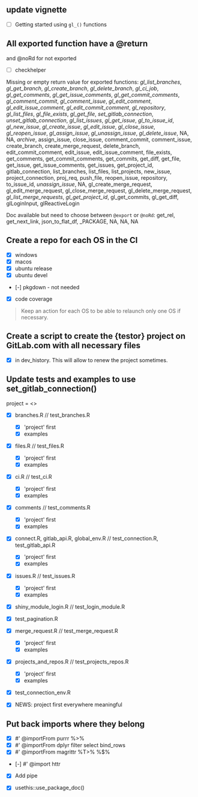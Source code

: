## update vignette

- [ ] Getting started using `gl_()` functions

## All exported function have a @return 
and @noRd for not exported

- [ ] checkhelper

Missing or empty return value for exported functions: _gl_list_branches_, _gl_get_branch_, _gl_create_branch_, _gl_delete_branch_, *gl_ci_job*, *gl_get_comments*, *gl_get_issue_comments*, *gl_get_commit_comments*, *gl_comment_commit*, *gl_comment_issue*, *gl_edit_comment*, *gl_edit_issue_comment*, *gl_edit_commit_comment*, *gl_repository*, *gl_list_files*, *gl_file_exists*, *gl_get_file*, *set_gitlab_connection*, *unset_gitlab_connection*, *gl_list_issues*, *gl_get_issue*, *gl_to_issue_id*, *gl_new_issue*, *gl_create_issue*, *gl_edit_issue*, *gl_close_issue*, *gl_reopen_issue*, *gl_assign_issue*, *gl_unassign_issue*, *gl_delete_issue*, NA, NA, *archive*, assign_issue, close_issue, comment_commit, comment_issue, create_branch, create_merge_request, delete_branch, edit_commit_comment, edit_issue, edit_issue_comment, file_exists, get_comments, get_commit_comments, get_commits, get_diff, get_file, get_issue, get_issue_comments, get_issues, get_project_id, gitlab_connection, list_branches, list_files, list_projects, new_issue, project_connection, proj_req, push_file, reopen_issue, repository, to_issue_id, *unassign_issue*, NA, gl_create_merge_request, gl_edit_merge_request, gl_close_merge_request, gl_delete_merge_request, *gl_list_merge_requests*, *gl_get_project_id*, gl_get_commits, gl_get_diff, glLoginInput, glReactiveLogin

Doc available but need to choose between `@export` or `@noRd`: get_rel, get_next_link, json_to_flat_df, _PACKAGE, NA, NA, NA

## Create a repo for each OS in the CI

- [x] windows
- [x] macos
- [x] ubuntu release
- [x] ubuntu devel
- [-] pkgdown - not needed
- [x] code coverage

> Keep an action for each OS to be able to relaunch only one OS if necessary.

## Create a script to create the {testor} project on GitLab.com with all necessary files

- [x] in dev_history. This will allow to renew the project sometimes.

## Update tests and examples to use set_gitlab_connection()

project = <<your-project-id>>

- [x] branches.R // test_branches.R
  - [x] 'project' first
  - [x] examples
- [x] files.R // test_files.R
  - [x] 'project' first
  - [x] examples
- [x] ci.R // test_ci.R
  - [x] 'project' first
  - [x] examples
- [x] comments // test_comments.R
  - [x] 'project' first
  - [x] examples
- [x] connect.R, gitlab_api.R, global_env.R // test_connection.R, test_gitlab_api.R
  - [x] 'project' first
  - [x] examples
- [x] issues.R // test_issues.R
  - [x] 'project' first
  - [x] examples
- [x] shiny_module_login.R // test_login_module.R
- [x] test_pagination.R
- [x] merge_request.R // test_merge_request.R
  - [x] 'project' first
  - [x] examples
- [x] projects_and_repos.R // test_projects_repos.R
  - [x] 'project' first
  - [x] examples
- [x] test_connection_env.R
  
- [x] NEWS: project first everywhere meaningful


## Put back imports where they belong
- [x] #' @importFrom purrr %>%
- [x] #' @importFrom dplyr filter select bind_rows
- [x] #' @importFrom magrittr %T>% %$%
- [-] #' @import httr

- [x] Add pipe
- [x] usethis::use_package_doc()


